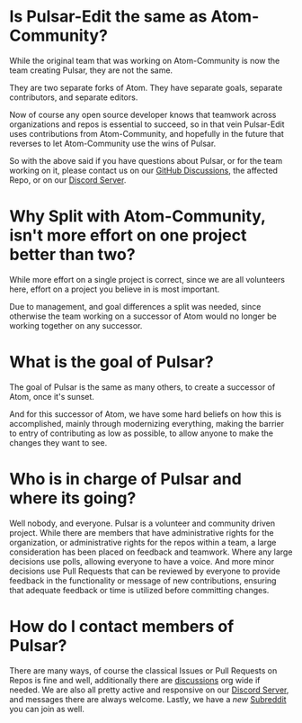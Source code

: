 # Is Pulsar-Edit the same as Atom-Community?

While the original team that was working on Atom-Community is now the team creating Pulsar, they are not the same.

They are two separate forks of Atom. They have separate goals, separate contributors, and separate editors. 

Now of course any open source developer knows that teamwork across organizations and repos is essential to succeed, so in that vein Pulsar-Edit uses contributions from Atom-Community, and hopefully in the future that reverses to let Atom-Community use the wins of Pulsar.

So with the above said if you have questions about Pulsar, or for the team working on it, please contact us on our [GitHub Discussions](https://github.com/orgs/pulsar-edit/discussions), the affected Repo, or on our [Discord Server](https://discord.gg/7aEbB9dGRT).

# Why Split with Atom-Community, isn't more effort on one project better than two?

While more effort on a single project is correct, since we are all volunteers here, effort on a project you believe in is most important. 

Due to management, and goal differences a split was needed, since otherwise the team working on a successor of Atom would no longer be working together on any successor. 

# What is the goal of Pulsar?

The goal of Pulsar is the same as many others, to create a successor of Atom, once it's sunset.

And for this successor of Atom, we have some hard beliefs on how this is accomplished, mainly through modernizing everything, making the barrier to entry of contributing as low as possible, to allow anyone to make the changes they want to see.

# Who is in charge of Pulsar and where its going?

Well nobody, and everyone. Pulsar is a volunteer and community driven project. While there are members that have administrative rights for the organization, or administrative rights for the repos within a team, a large consideration has been placed on feedback and teamwork. Where any large decisions use polls, allowing everyone to have a voice. And more minor decisions use Pull Requests that can be reviewed by everyone to provide feedback in the functionality or message of new contributions, ensuring that adequate feedback or time is utilized before committing changes.

# How do I contact members of Pulsar?

There are many ways, of course the classical Issues or Pull Requests on Repos is fine and well, additionally there are [discussions](https://github.com/orgs/pulsar-edit/discussions) org wide if needed. We are also all pretty active and responsive on our [Discord Server](https://discord.gg/7aEbB9dGRT), and messages there are always welcome. Lastly, we have a *new* [Subreddit](https://www.reddit.com/r/pulsaredit/) you can join as well.
